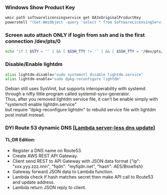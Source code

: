 ### Windows Show Product Key
```cmd
wmic path softwarelicensingservice get OA3xOriginalProductKey
powershell "(Get-WmiObject -query 'select * from SoftwareLicensingService').OA3xOriginalProductKey"
```
### Screen auto attach ONLY if login from ssh and is the first connection /dev/pts/0
```bash
echo "if [ $STY = '' ] && [ $SSH_TTY != '' ] && [ $SSH_TTY = "/dev/pts/0" ]; then screen -xR; fi" >> ~/.bashrc
```
### Disable/Enable lightdm
```bash
alias lightdm-disable="sudo systemctl disable lightdm.service"
alias lightdm-enable="sudo dpkg-reconfigure lightdm"
```
Debian still uses SysVinit, but supports interoperability with systemd through a nifty little program called systemd-sysv-generator. </br>
Thus, after you removed lightdm service file, it can't be enable simply with "systemctl enable lightdm.service" </br>
but require "dpkg-reconfigure lightdm" to rebuild service file with lightdm post install instead.

### DYI Route 53 dynamic DNS \[[Lambda server-less dns update]\]
#### TL;DR Edition:
- Register a DNS name on Route53.
- Create AWS REST API Gateway.
- Client send REST to API Gateway with JSON data format {"ip": "xxx.yyy.zzz.nnn", "fqdn": "myfqdn.net", "hash": AES/Blowfish}
- Gateway forward JSON data to Lambda function.
- Lambda check if hash matches secret then make API call to Route53 and update address.
- Lambda return JSON reply to client.



[Lambda server-less dns update]: https://aws.amazon.com/jp/blogs/startups/building-a-serverless-dynamic-dns-system-with-aws/
